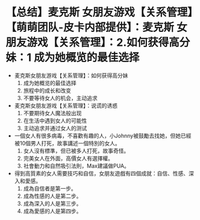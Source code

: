 # 【总结】麦克斯 女朋友游戏【关系管理】【萌萌团队-皮卡内部提供】：麦克斯 女朋友游戏【关系管理】：2.如何获得高分妹：1 成为她概览的最佳选择

-   麦克斯女朋友游戏【关系管理】：如何获得高分妹
    1.  成为她概览的最佳选择
    2.  旅程中的成长和改变
    3.  不要等待女人的机会，主动追求
-   麦克斯女朋友游戏【关系管理】：说谎的诱惑
    1.  不要期待女人魔法般出现
    2.  在生活中遇到女人的可能性
    3.  主动追求并通过女人的测试
-   一個女人有很多病毒，不喜歡有趣的人，小Johnny被鼓勵去找她，但她已經被10個男人打死，故事講述一個特別的女人。
    1.  女人沒有標準，但已被多人打死，故事奇怪。
    2.  完美女人在外面，高價女人有選擇權。
    3.  社會動力和自然吸引法則，Max建議做PUA。
-   得到高質素的女人需要技巧和自信，女朋友遊戲有四個成就：自信、性感、深入和愛感。
    1.  成為自信者是第一步。
    2.  成為性感的人是第二步。
    3.  成為深入的人是第三步。
    4.  成為愛感的人是第四步。